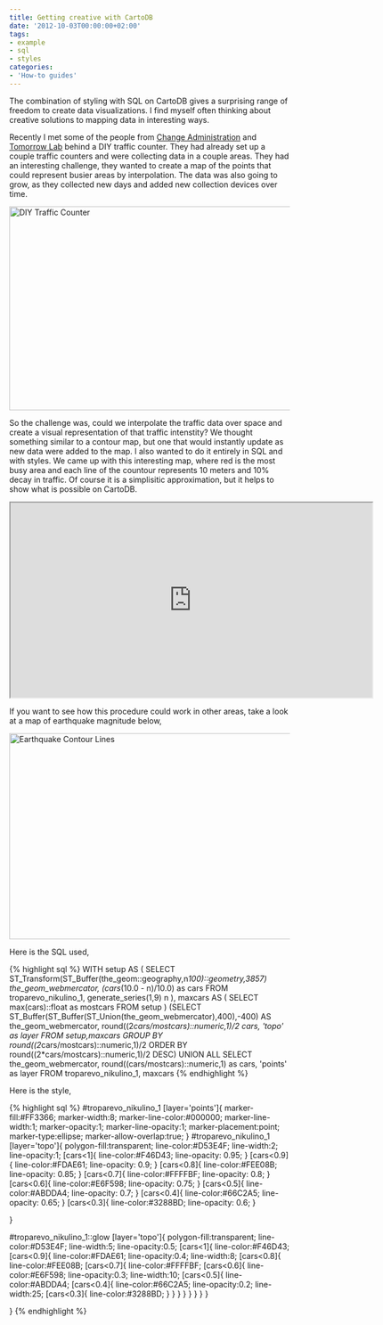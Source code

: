 ```yaml
---
title: Getting creative with CartoDB
date: '2012-10-03T00:00:00+02:00'
tags:
- example
- sql
- styles
categories:
- 'How-to guides'
---
```


The combination of styling with SQL on CartoDB gives a surprising range of freedom to create data visualizations. I find myself often thinking about creative solutions to mapping data in interesting ways.

Recently I met some of the people from <a href="http://changeadministration.org/" target="_blank">Change Administration</a> and <a href="http://tomorrow-lab.com/" target="_blank">Tomorrow Lab</a> behind a DIY traffic counter. They had already set up a couple traffic counters and were collecting data in a couple areas. They had an interesting challenge, they wanted to create a map of the points that could represent busier areas by interpolation. The data was also going to grow, as they collected new days and added new collection devices over time. 

<img alt="DIY Traffic Counter" height="366" src="http://i.imgur.com/yLqm1.jpg" width="650"/>

So the challenge was, could we interpolate the traffic data over space and create a visual representation of that traffic intenstity? We thought something similar to a contour map, but one that would instantly update as new data were added to the map. I also wanted to do it entirely in SQL and with styles. We came up with this interesting map, where red is the most busy area and each line of the countour represents 10 meters and 10% decay in traffic. Of course it is a simplisitic approximation, but it helps to show what is possible on CartoDB.

<iframe height="350" src="https://viz2.cartodb.com/tables/troparevo_nikulino_1/embed_map?sql=WITH%20%20%09setup%20AS%20(%20%09%09SELECT%20ST_Transform(ST_Buffer(the_geom::geography,n*10)::geometry,3857)%20the_geom_webmercator,%20(cars*(100.0%20-%20n)/100.0)%20as%20cars%20FROM%20troparevo_nikulino_1,%20generate_series(1,99)%20n%20%09),%20%09maxcars%20AS%20(%20%09%09SELECT%20max(cars)::float%20as%20mostcars%20FROM%20setup%20%09)%20(SELECT%20ST_Buffer(ST_Buffer(ST_Union(the_geom_webmercator),400),-400)%20AS%20the_geom_webmercator,%20round((2*cars/mostcars)::numeric,1)/2%20cars,%20'topo'%20as%20layer%20FROM%20setup,maxcars%20GROUP%20BY%20round((2*cars/mostcars)::numeric,1)/2%20ORDER%20BY%20round((2*cars/mostcars)::numeric,1)/2%20DESC)%20UNION%20ALL%20SELECT%20the_geom_webmercator,%20round((cars/mostcars)::numeric,1)%20as%20cars,%20'points'%20as%20layer%20FROM%20troparevo_nikulino_1,%20maxcars" width="650"></iframe>

If you want to see how this procedure could work in other areas, take a look at a map of earthquake magnitude below,

<a href="http://cartodb.s3.amazonaws.com/tumblr/examples/earthquakes.html" title="Earthquake contour lines"><img alt="Earthquake Contour Lines" height="370" src="http://i.imgur.com/T6qmm.png" width="650"/></a>

Here is the SQL used,

 {% highlight sql %}
 WITH 
	setup AS (
		SELECT 
                   ST_Transform(ST_Buffer(the_geom::geography,n*100)::geometry,3857) the_geom_webmercator, 
                   (cars*(10.0 - n)/10.0) as cars 
                FROM troparevo_nikulino_1, generate_series(1,9) n
	),
	maxcars AS (
		SELECT max(cars)::float as mostcars FROM setup
	)
(SELECT 
   ST_Buffer(ST_Buffer(ST_Union(the_geom_webmercator),400),-400) AS the_geom_webmercator, 
   round((2*cars/mostcars)::numeric,1)/2 cars, 
   'topo' as layer 
FROM setup,maxcars 
GROUP BY round((2*cars/mostcars)::numeric,1)/2 
ORDER BY round((2*cars/mostcars)::numeric,1)/2 DESC)
UNION ALL
SELECT 
   the_geom_webmercator, 
   round((cars/mostcars)::numeric,1) as cars, 
   'points' as layer 
FROM troparevo_nikulino_1, maxcars
{% endhighlight %}


Here is the style,

 {% highlight sql %}
 #troparevo_nikulino_1 [layer='points']{
   marker-fill:#FF3366;
   marker-width:8;
   marker-line-color:#000000;
   marker-line-width:1;
   marker-opacity:1;
   marker-line-opacity:1;
   marker-placement:point;
   marker-type:ellipse;
   marker-allow-overlap:true;
}
#troparevo_nikulino_1 [layer='topo']{
   polygon-fill:transparent;
   line-color:#D53E4F;
   line-width:2;
   line-opacity:1;
   [cars<1]{
   line-color:#F46D43;
   line-opacity: 0.95;
}
   [cars<0.9]{
   line-color:#FDAE61;
   line-opacity: 0.9;
}
   [cars<0.8]{
   line-color:#FEE08B;
   line-opacity: 0.85;
}
   [cars<0.7]{
   line-color:#FFFFBF;
   line-opacity: 0.8;
}
   [cars<0.6]{
   line-color:#E6F598;
   line-opacity: 0.75;
}
   [cars<0.5]{
   line-color:#ABDDA4;
   line-opacity: 0.7;
}
   [cars<0.4]{
   line-color:#66C2A5;
   line-opacity: 0.65;
}
   [cars<0.3]{
   line-color:#3288BD;
   line-opacity: 0.6;
}

}

#troparevo_nikulino_1::glow [layer='topo']{
   polygon-fill:transparent;
   line-color:#D53E4F;
   line-width:5;
   line-opacity:0.5;
   [cars<1]{
      line-color:#F46D43;
      [cars<0.9]{
         line-color:#FDAE61;
         line-opacity:0.4;
         line-width:8;
         [cars<0.8]{
            line-color:#FEE08B;
            [cars<0.7]{
               line-color:#FFFFBF;
               [cars<0.6]{
                  line-color:#E6F598;
                  line-opacity:0.3;
                  line-width:10;
                  [cars<0.5]{
                     line-color:#ABDDA4;
                     [cars<0.4]{
                        line-color:#66C2A5;
                        line-opacity:0.2;
                        line-width:25;
                        [cars<0.3]{
                           line-color:#3288BD;
                        }
                     }
                  }
               }
            }
         }
      }
   }

}
{% endhighlight %}

